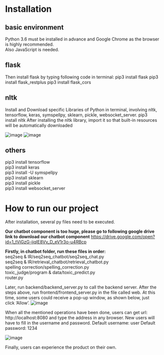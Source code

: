 Installation
===
basic environment
--
Python 3.6 must be installed in advance and Google Chrome as the browser is highly recommended.  
Also JavaScript is needed.  

flask
---


Then install flask by typing following code in terminal:
pip3 install flask
pip3 install flask_restplus
pip3 install flask_cors

nltk
---
Install and Download specific Libraries of Python in terminal, involving nltk, tensorflow, keras, symspellpy, sklearn, pickle, websocket_server.
pip3 install nltk
After installing the nltk library, import it so that built-in resources will be automatically downloaded
 
 ![image](https://github.com/comp3300-comp9900-term-3-2019/capstone-project-hxzw/blob/master/images/1.png)
 ![image](https://github.com/comp3300-comp9900-term-3-2019/capstone-project-hxzw/blob/master/images/2.png)
 
others
---
pip3 install tensorflow  
pip3 install keras  
pip3 install -U symspellpy  
pip3 install sklearn  
pip3 install pickle  
pip3 install websocket_server  
 
 
How to run our project
===
After installation, several py files need to be executed.

**Our chatbot component is too huge, please go to following google drive link to download our chatbot component**
https://drive.google.com/open?id=1_tViGzG-ijqIE8Vv_D_eV1r3o-u4RBcp

**Firstly, in chatbot folder, run these files in order:**  
seq2seq & IR/seq2seq_chatbot/seq2seq_chat.py  
seq2seq & IR/retrieval_chatbot/retrieval_chatbot.py  
spelling correction/spelling_correction.py  
toxic_judge/program & data/toxic_predict.py  
router.py  

Later, run backend/backend_server.py to call the backend server.
After the steps above, run frontend/frontend_server.py in the file called web. At this time, some users could receive a pop-up window, as shown below, just click ‘Allow’.
 ![image](https://github.com/comp3300-comp9900-term-3-2019/capstone-project-hxzw/blob/master/images/3.png)
 
When all the mentioned operations have been done, users can get url: http://localhost:8080 and type the address in any browser. New users will have to fill in the username and password.
Default username: user
Default password: 1234

![image](https://github.com/comp3300-comp9900-term-3-2019/capstone-project-hxzw/blob/master/images/4.png)












Finally, users can experience the product on their own.
